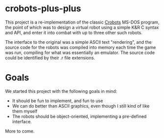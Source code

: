 # crobots-plus-plus
This project is a re-implementation of the classic [Crobots](https://en.wikipedia.org/wiki/Crobots) MS-DOS program, the point of which was to design a virtual robot using
a simple K&R C syntax and API, and enter it into combat with up to three other such
robots. 

The interface to the original was a simple ASCII text "rendering", and the source
code for the robots was compiled into memory each time the game was run, compiling for
what was essentially an emulator. The source code could be identified by their .r
file extensions.

# Goals
We started this project with the following goals in mind:

- It should be fun to implement, and fun to use
- We can do better than ASCII graphics, even though I still kind of like them myself
- The robots should be object-oriented, implementing a pre-defined interface.

More to come.
